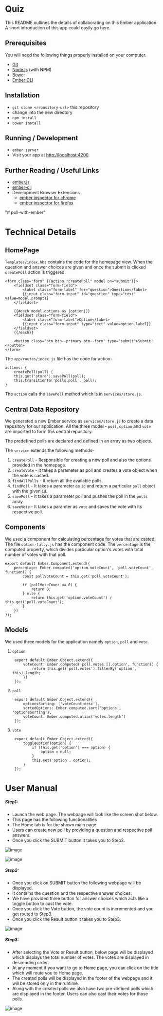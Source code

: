 # Quiz

This README outlines the details of collaborating on this Ember application.
A short introduction of this app could easily go here.

## Prerequisites

You will need the following things properly installed on your computer.

* [Git](http://git-scm.com/)
* [Node.js](http://nodejs.org/) (with NPM)
* [Bower](http://bower.io/)
* [Ember CLI](http://www.ember-cli.com/)

## Installation

* `git clone <repository-url>` this repository
* change into the new directory
* `npm install`
* `bower install`

## Running / Development

* `ember server`
* Visit your app at [http://localhost:4200](http://localhost:4200).

## Further Reading / Useful Links

* [ember.js](http://emberjs.com/)
* [ember-cli](http://www.ember-cli.com/)
* Development Browser Extensions
  * [ember inspector for chrome](https://chrome.google.com/webstore/detail/ember-inspector/bmdblncegkenkacieihfhpjfppoconhi)
  * [ember inspector for firefox](https://addons.mozilla.org/en-US/firefox/addon/ember-inspector/)

"# poll-with-ember" 
# Technical Details

## HomePage
`Templates/index.hbs` contains the code for the homepage view.
When the question and answer choices are given and once the submit is clicked `createPoll` action is triggered. 

    <form class="form" {{action "createPoll" model on="submit"}}>
        <fieldset class="form-field">
            <label class="form-label" for="question">Question</label>
            {{input class="form-input" id="question" type="text" value=model.prompt}}
        </fieldset>

        {{#each model.options as |option|}}
        <fieldset class="form-field">
            <label class="form-label">Option</label>
            {{input class="form-input" type="text" value=option.label}}
        </fieldset>
        {{/each}}

        <button class="btn btn--primary btn--form" type="submit">Submit!</button>
    </form>

The `app/routes/index.js` file has the code for action-

    actions: {
        createPoll(poll) {
        this.get('store').savePoll(poll);
        this.transitionTo('polls.poll', poll);
    }
    
The `action` calls the `savePoll` method which is in `services/store.js`.

## Central Data Repository

We generated a new Ember service as `services/store.js` to create a data repository for our application.
All the three model - `poll`, `option` and `vote` are imported to form this central repository.

The predefined polls are declared and defined in an array as two objects. 

The `service` extends the following methods-
1. `createPoll` - Responsible for creating a new poll and also the options provided in the homepage.
2. `createVote` - It takes a parameter as poll and creates a vote object when the vote is casted.
3. `findAllPolls` - It return all the available polls.
4. `findPoll` - It takes a parameter as `id` and return a particular `poll` object with the given `id`.
5. `savePoll` - It takes a parameter poll and pushes the poll in the `polls` array.
6. `saveVote` - It takes a paramter as `vote` and saves the vote with its respective poll.

## Components 

We used a component for calculating percentage for votes that are casted. The file `option-tally.js` has the component code. The `percentage` is the computed property, which divides particular option's votes with total number of votes with that poll.

    export default Ember.Component.extend({
        percentage: Ember.computed('option.voteCount', 'poll.voteCount', function() {
            const pollVoteCount = this.get('poll.voteCount');

            if (pollVoteCount <= 0) {
                return 0;
            } else {
                return this.get('option.voteCount') / this.get('poll.voteCount');
            }
        })
    });

## Models
We used three models for the application namely `option`, `poll` and `vote`.

1. `option`

        export default Ember.Object.extend({
            voteCount: Ember.computed('poll.votes.[].option', function() {
                return this.get('poll.votes').filterBy('option', this).length;
            })
        });

2. `poll`

        export default Ember.Object.extend({
            optionsSorting: ['voteCount:desc'],
            sortedOptions: Ember.computed.sort('options', 'optionsSorting'),
            voteCount: Ember.computed.alias('votes.length')
        });

3. `vote`

        export default Ember.Object.extend({
            toggleOption(option) {
                if (this.get('option') === option) {
                    option = null;
                }
                this.set('option', option);
            }
        });

# User Manual
##### Step1:
*	Launch the web page. The webpage will look like the screen shot below.
*	This page has the following functionalities
*	The Home tab is for the shown main page.
*	Users can create new poll by providing a question and respective poll answers.
*	Once you click the SUBMIT button it takes you to Step2.

 ![image](https://cloud.githubusercontent.com/assets/24978864/26030696/ed239f02-380e-11e7-80f7-f20ec58cc903.png)
 
 ![image](https://cloud.githubusercontent.com/assets/24978864/26030701/021e6efa-380f-11e7-9cde-0fe3c05fe6bf.png)
 
##### Step2:
*	Once you click on SUBMIT button the following webpage will be displayed.
*	It contains the question and the respective answer choices.
*	We have provided three button for answer choices which acts like a toggle button to cast the vote.
*	Once you click the Vote button, the vote count is incremented and you get routed to Step3.
*	Once you click the Result button it takes you to Step3.

![image](https://cloud.githubusercontent.com/assets/24978864/26030710/390f346c-380f-11e7-9b97-ba580318580d.png)
 
##### Step3:
*	After selecting the Vote or Result button, below page will be displayed which displays the total number of votes. The votes are displayed in descending order.
*	At any moment if you want to go to Home page, you can click on the title which will route you to Home page.
*	The created polls will be displayed in the footer of the webpage and it will be stored only in the runtime.
*	Along with the created polls we also have two pre-defined polls which are displayed in the footer. Users can also cast their votes for those polls.

![image](https://cloud.githubusercontent.com/assets/24978864/26030715/4f88787a-380f-11e7-8663-057739e5d702.png)

